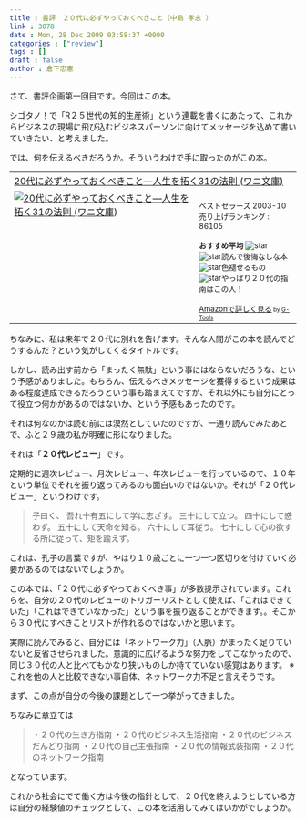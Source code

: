```yaml
---
title : 書評　２０代に必ずやっておくべきこと（中島 孝志 ）
link : 3078
date : Mon, 28 Dec 2009 03:58:37 +0000
categories : ["review"]
tags : []
draft : false
author : 倉下忠憲
---
```


さて、書評企画第一回目です。今回はこの本。

シゴタノ！で「R２５世代の知的生産術」という連載を書くにあたって、これからビジネスの現場に飛び込むビジネスパーソンに向けてメッセージを込めて書いていきたい、と考えました。

では、何を伝えるべきだろうか。そういうわけで手に取ったのがこの本。


<table  border="0" cellpadding="5"><tr><td colspan="2"><a href="http://www.amazon.co.jp/20%E4%BB%A3%E3%81%AB%E5%BF%85%E3%81%9A%E3%82%84%E3%81%A3%E3%81%A6%E3%81%8A%E3%81%8F%E3%81%B9%E3%81%8D%E3%81%93%E3%81%A8%E2%80%95%E4%BA%BA%E7%94%9F%E3%82%92%E6%8B%93%E3%81%8F31%E3%81%AE%E6%B3%95%E5%89%87-%E3%83%AF%E3%83%8B%E6%96%87%E5%BA%AB-%E4%B8%AD%E5%B3%B6-%E5%AD%9D%E5%BF%97/dp/4584391750%3FSubscriptionId%3D15SMZCTB9V8NGR2TW082%26tag%3Drashita1000-22%26linkCode%3Dxm2%26camp%3D2025%26creative%3D165953%26creativeASIN%3D4584391750"; target="_top">20代に必ずやっておくべきこと―人生を拓く31の法則 (ワニ文庫)</a><img src='http://www.assoc-amazon.jp/e/ir?t=rashita1000-22&l=ur2&o=9'; width='1' height='1' border='0' alt='' /></td></tr><tr><td valign="top"><a href="http://www.amazon.co.jp/20%E4%BB%A3%E3%81%AB%E5%BF%85%E3%81%9A%E3%82%84%E3%81%A3%E3%81%A6%E3%81%8A%E3%81%8F%E3%81%B9%E3%81%8D%E3%81%93%E3%81%A8%E2%80%95%E4%BA%BA%E7%94%9F%E3%82%92%E6%8B%93%E3%81%8F31%E3%81%AE%E6%B3%95%E5%89%87-%E3%83%AF%E3%83%8B%E6%96%87%E5%BA%AB-%E4%B8%AD%E5%B3%B6-%E5%AD%9D%E5%BF%97/dp/4584391750%3FSubscriptionId%3D15SMZCTB9V8NGR2TW082%26tag%3Drashita1000-22%26linkCode%3Dxm2%26camp%3D2025%26creative%3D165953%26creativeASIN%3D4584391750"; target="_top"><img src="http://ecx.images-amazon.com/images/I/51ribsPn8GL._SL160_.jpg"; border="0" alt="20代に必ずやっておくべきこと―人生を拓く31の法則 (ワニ文庫)" /></a></td><td valign="top"><font size="-1"><br />ベストセラーズ  2003-10<br />売り上げランキング : 86105<br /><br /><strong>おすすめ平均  </strong><img src="http://g-images.amazon.com/images/G/01/detail/stars-4-5.gif"; alt="star" /><br /><img src="http://g-images.amazon.com/images/G/01/detail/stars-5-0.gif"; alt="star" />読んで後悔なしな本<br /><img src="http://g-images.amazon.com/images/G/01/detail/stars-3-0.gif"; alt="star" />色褪せるもの<br /><img src="http://g-images.amazon.com/images/G/01/detail/stars-5-0.gif"; alt="star" />やっぱり２０代の指南はこの人！<br /><br /><a href="http://www.amazon.co.jp/20%E4%BB%A3%E3%81%AB%E5%BF%85%E3%81%9A%E3%82%84%E3%81%A3%E3%81%A6%E3%81%8A%E3%81%8F%E3%81%B9%E3%81%8D%E3%81%93%E3%81%A8%E2%80%95%E4%BA%BA%E7%94%9F%E3%82%92%E6%8B%93%E3%81%8F31%E3%81%AE%E6%B3%95%E5%89%87-%E3%83%AF%E3%83%8B%E6%96%87%E5%BA%AB-%E4%B8%AD%E5%B3%B6-%E5%AD%9D%E5%BF%97/dp/4584391750%3FSubscriptionId%3D15SMZCTB9V8NGR2TW082%26tag%3Drashita1000-22%26linkCode%3Dxm2%26camp%3D2025%26creative%3D165953%26creativeASIN%3D4584391750"; target="_top">Amazonで詳しく見る</a></font><font size="-2"> by <a href="http://www.goodpic.com/mt/aws/index.html"; >G-Tools</a></font></td></tr></table>

ちなみに、私は来年で２０代に別れを告げます。そんな人間がこの本を読んでどうするんだ？という気がしてくるタイトルです。

しかし、読み出す前から「まったく無駄」という事にはならないだろうな、という予感がありました。もちろん、伝えるべきメッセージを獲得するという成果はある程度達成できるだろうという事も踏まえてですが、それ以外にも自分にとって役立つ何かがあるのではないか、という予感もあったのです。

それは何なのかは読む前には漠然としていたのですが、一通り読んでみたあとで、ふと２９歳の私が明確に形になりました。

それは「<strong>２０代レビュー</strong>」です。

定期的に週次レビュー、月次レビュー、年次レビューを行っているので、１０年という単位でそれを振り返ってみるのも面白いのではないか。それが「２０代レビュー」というわけです。



<blockquote>子曰く、
吾れ十有五にして学に志ざす。
三十にして立つ。
四十にして惑わず。
五十にして天命を知る。
六十にして耳従う。
七十にして心の欲する所に従って、矩を踰えず。
</blockquote>

これは、孔子の言葉ですが、やはり１０歳ごとに一つ一つ区切りを付けていく必要があるのではないでしょうか。

この本では、「２０代に必ずやっておくべき事」が多数提示されています。これらを、自分の２０代のレビューのトリガーリストとして使えば、「これはできていた」「これはできていなかった」という事を振り返ることができます。。そこから３０代にすべきことリストが作れるのではないかと思います。

実際に読んでみると、自分には「ネットワーク力」（人脈）がまったく足りていないと反省させられました。意識的に広げるような努力をしてこなかったので、同じ３０代の人と比べてもかなり狭いものしか持てていない感覚はあります。
※これを他の人と比較できない事自体、ネットワーク力不足と言えそうです。

まず、この点が自分の今後の課題として一つ挙がってきました。

ちなみに章立ては


<blockquote>
・２０代の生き方指南
・２０代のビジネス生活指南
・２０代のビジネスだんどり指南
・２０代の自己主張指南
・２０代の情報武装指南
・２０代のネットワーク指南</blockquote>



となっています。

これから社会にでて働く方は今後の指針として、２０代を終えようとしている方は自分の経験値のチェックとして、この本を活用してみてはいかがでしょうか。

